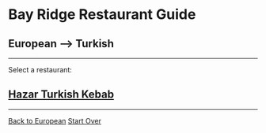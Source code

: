 # Bay Ridge Restaurant Guide
## European --> Turkish
---
Select a restaurant:
## [Hazar Turkish Kebab](https://hazarkebab.com/)
---
[Back to European](../european.md)
[Start Over](../home.md)
